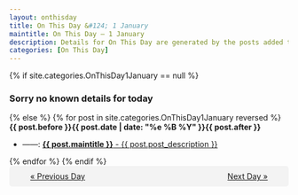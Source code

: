 ```yaml
---
layout: onthisday
title: On This Day &#124; 1 January
maintitle: On This Day — 1 January
description: Details for On This Day are generated by the posts added to the website so the content is subject to changes/updates over time.
categories: [On This Day]
---
```


{% if site.categories.OnThisDay1January == null %}
<h3>Sorry no known details for today</h3>
{% else %}
{% for post in site.categories.OnThisDay1January reversed %}
<strong>{{ post.before }}{{ post.date | date: "%e %B %Y" }}{{ post.after }}</strong>
<ul>
<li> ——: <a class="{{ post.class }}" href="{{ post.url }}"><strong>{{ post.maintitle }}</strong> - {{ post.post_description }}</a></li>
</ul>
{% endfor %}
{% endif %}
<br />
<div style="background-color: #f3f3f3; padding: 10px; border-radius: 5px; text-align: center; display: flex; justify-content: space-evenly;">
<a href="/onthisday/12/12-31">« Previous Day</a>
<span style="visibility:hidden;">[ Visit Leap Year February 29 ]</span>
<a href="/onthisday/01/01-02">Next Day »</a>
</div>
